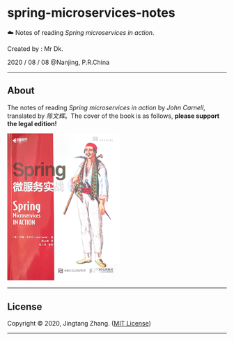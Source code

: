 # spring-microservices-notes

☁️ Notes of reading *Spring microservices in action*.

Created by : Mr Dk.

2020 / 08 / 08 @Nanjing, P.R.China

---

## About

The notes of reading *Spring microservices in action* by *John Carnell*, translated by *陈文辉*。The cover of the book is as follows, **please support the legal edition!**

<img src="./book.png" alt="book" style="zoom:33%;" />

---

## License

Copyright © 2020, Jingtang Zhang. ([MIT License](LICENSE))

---

